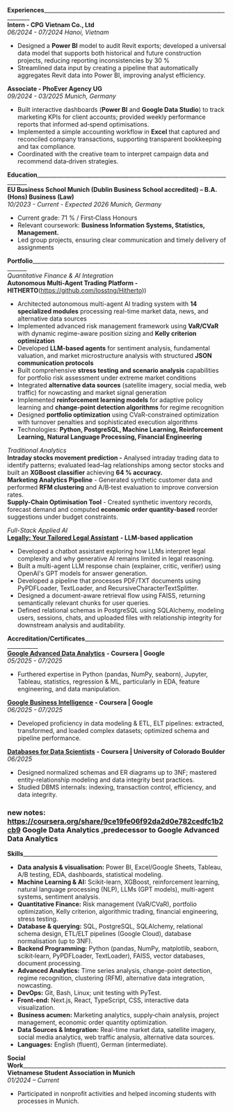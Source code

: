 **Experiences**\_\_\_\_\_\_\_\_\_\_\_\_\_\_\_\_\_\_\_\_\_\_\_\_\_\_\_\_\_\_\_\_\_\_\_\_\_\_\_\_\_\_\_\_\_\_\_\_\_\_\_\_\_\_\_\_\_\_\_\_\_\_\_\_\_\_\_\_\_\_\_\_\_  
**Intern \- CPG Vietnam Co., Ltd**  
*06/2024 \- 07/2024*								                  *Hanoi, Vietnam*

* Designed a **Power BI** model to audit Revit exports; developed a universal data model that supports both historical and future construction projects, reducing reporting inconsistencies by 30 %  
* Streamlined data input by creating a pipeline that automatically aggregates Revit data into Power BI, improving analyst efficiency.

**Associate \- PhoEver Agency UG**						        
*09/2024 \- 03/2025*								              *Munich, Germany*

* Built interactive dashboards (**Power BI** and **Google Data Studio**) to track marketing KPIs for client accounts; provided weekly performance reports that informed ad‑spend optimisations.  
* Implemented a simple accounting workflow in **Excel** that captured and reconciled company transactions, supporting transparent bookkeeping and tax compliance.  
* Coordinated with the creative team to interpret campaign data and recommend data‑driven strategies.

**Education**\_\_\_\_\_\_\_\_\_\_\_\_\_\_\_\_\_\_\_\_\_\_\_\_\_\_\_\_\_\_\_\_\_\_\_\_\_\_\_\_\_\_\_\_\_\_\_\_\_\_\_\_\_\_\_\_\_\_\_\_\_\_\_\_\_\_\_\_\_\_\_\_\_\_\_  
**EU Business School Munich (Dublin Business School accredited) – B.A. (Hons) Business (Law)**   
*10/2023 \- Current \- Expected 2026								              Munich, Germany*

* Current grade: 71 % / First‑Class Honours  
* Relevant coursework: **Business Information Systems, Statistics, Management.**  
* Led group projects, ensuring clear communication and timely delivery of assignments

**Portfolio**\_\_\_\_\_\_\_\_\_\_\_\_\_\_\_\_\_\_\_\_\_\_\_\_\_\_\_\_\_\_\_\_\_\_\_\_\_\_\_\_\_\_\_\_\_\_\_\_\_\_\_\_\_\_\_\_\_\_\_\_\_\_\_\_\_\_\_\_\_\_\_\_\_\_\_\_  
*Quantitative Finance & AI Integration*  
**Autonomous Multi-Agent Trading Platform - HITHERTO**(https://github.com/losstng/Hitherto))

* Architected autonomous multi-agent AI trading system with **14 specialized modules** processing real-time market data, news, and alternative data sources  
* Implemented advanced risk management framework using **VaR/CVaR** with dynamic regime-aware position sizing and **Kelly criterion optimization**  
* Developed **LLM-based agents** for sentiment analysis, fundamental valuation, and market microstructure analysis with structured **JSON communication protocols**  
* Built comprehensive **stress testing and scenario analysis** capabilities for portfolio risk assessment under extreme market conditions  
* Integrated **alternative data sources** (satellite imagery, social media, web traffic) for nowcasting and market signal generation  
* Implemented **reinforcement learning models** for adaptive policy learning and **change-point detection algorithms** for regime recognition  
* Designed **portfolio optimization** using CVaR-constrained optimization with turnover penalties and sophisticated execution algorithms  
* Technologies: **Python, PostgreSQL, Machine Learning, Reinforcement Learning, Natural Language Processing, Financial Engineering**

*Traditional Analytics*  
**Intraday stocks movement prediction \-** Analysed intraday trading data to identify patterns; evaluated lead–lag relationships among sector stocks and built an **XGBoost classifier** achieving **64 % accuracy.**  
**Marketing Analytics Pipeline** \- Generated synthetic customer data and performed **RFM clustering** and A/B‑test evaluation to improve conversion rates.  
**Supply-Chain Optimisation Tool** \- Created synthetic inventory records, forecast demand and computed **economic order quantity‑based** reorder suggestions under budget constraints.  

*Full-Stack Applied AI*  
[**Legally: Your Tailored Legal Assistant**](https://github.com/losstng/Legally) **\- LLM-based application**

* Developed a chatbot assistant exploring how LLMs interpret legal complexity and why generative AI remains limited in legal reasoning.  
* Built a multi-agent LLM response chain (explainer, critic, verifier) using OpenAI's GPT models for answer generation.  
* Developed a pipeline that processes PDF/TXT documents using PyPDFLoader, TextLoader, and RecursiveCharacterTextSplitter.  
* Designed a document-aware retrieval flow using FAISS, returning semantically relevant chunks for user queries.  
* Defined relational schemas in PostgreSQL using SQLAlchemy, modeling users, sessions, chats, and uploaded files with relationship integrity for downstream analysis and auditability.

**Accreditation/Certificates**\_\_\_\_\_\_\_\_\_\_\_\_\_\_\_\_\_\_\_\_\_\_\_\_\_\_\_\_\_\_\_\_\_\_\_\_\_\_\_\_\_\_\_\_\_\_\_\_\_\_\_\_\_\_\_\_\_\_\_\_\_  
[**Google Advanced Data Analytics**](https://coursera.org/share/cb91d4586bfbd1a37de1a1d02efe4abf) **\- Coursera | Google**  
*05/2025 \- 07/2025*

* Furthered expertise in Python (pandas, NumPy, seaborn), Jupyter, Tableau, statistics, regression & ML, particularly in EDA, feature engineering, and data manipulation.

[**Google Business Intelligence**](https://coursera.org/share/a492cb0af4307a717192786c6e962bed) **\- Coursera | Google**  
*06/2025 \- 07/2025*

* Developed proficiency in data modeling & ETL, ELT pipelines: extracted, transformed, and loaded complex datasets; optimized schema and pipeline performance.

[**Databases for Data Scientists**](https://coursera.org/share/11265524f973694bb4058bd2524d98ff) **\- Coursera | University of Colorado Boulder**   
*06/2025*

* Designed normalized schemas and ER diagrams up to 3NF; mastered entity-relationship modeling and data integrity best practices.  
* Studied DBMS internals: indexing, transaction control, efficiency, and data integrity.


### new notes: https://coursera.org/share/9ce19fe06f92da2d0e782cedfc1b2cb9 Google Data Analytics ,predecessor to Google Advanced Data Analytics

**Skills**\_\_\_\_\_\_\_\_\_\_\_\_\_\_\_\_\_\_\_\_\_\_\_\_\_\_\_\_\_\_\_\_\_\_\_\_\_\_\_\_\_\_\_\_\_\_\_\_\_\_\_\_\_\_\_\_\_\_\_\_\_\_\_\_\_\_\_\_\_\_

* **Data analysis & visualisation:** Power BI, Excel/Google Sheets, Tableau, A/B testing, EDA, dashboards, statistical modeling.  
* **Machine Learning & AI:** Scikit-learn, XGBoost, reinforcement learning, natural language processing (NLP), LLMs (GPT models), multi-agent systems, sentiment analysis.  
* **Quantitative Finance:** Risk management (VaR/CVaR), portfolio optimization, Kelly criterion, algorithmic trading, financial engineering, stress testing.  
* **Database & querying:** SQL, PostgreSQL, SQLAlchemy, relational schema design, ETL/ELT pipelines (Google Cloud), database normalisation (up to 3NF).  
* **Backend Programming:** Python (pandas, NumPy, matplotlib, seaborn, scikit‑learn, PyPDFLoader, TextLoader), FAISS, vector databases, document processing.  
* **Advanced Analytics:** Time series analysis, change-point detection, regime recognition, clustering (RFM), alternative data integration, nowcasting.  
* **DevOps:** Git, Bash, Linux; unit testing with PyTest.  
* **Front‑end:** Next.js, React, TypeScript, CSS, interactive data visualization.  
* **Business acumen:** Marketing analytics, supply‑chain analysis, project management, economic order quantity optimization.  
* **Data Sources & Integration:** Real-time market data, satellite imagery, social media analytics, web traffic analysis, alternative data sources.  
* **Languages:** English (fluent), German (intermediate).

**Social Work**\_\_\_\_\_\_\_\_\_\_\_\_\_\_\_\_\_\_\_\_\_\_\_\_\_\_\_\_\_\_\_\_\_\_\_\_\_\_\_\_\_\_\_\_\_\_\_\_\_\_\_\_\_\_\_\_\_\_\_\_\_\_\_\_\_\_\_\_\_\_\_\_\_  
**Vietnamese Student Association in Munich**  
*01/2024 – Current*

* Participated in nonprofit activities and helped incoming students with processes in Munich.